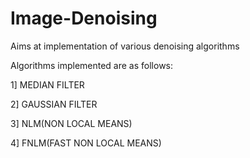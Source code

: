 # Image-Denoising
Aims at implementation of various denoising algorithms



Algorithms implemented are as follows:


1] MEDIAN FILTER


2] GAUSSIAN FILTER


3] NLM(NON LOCAL MEANS)


4] FNLM(FAST NON LOCAL MEANS)
